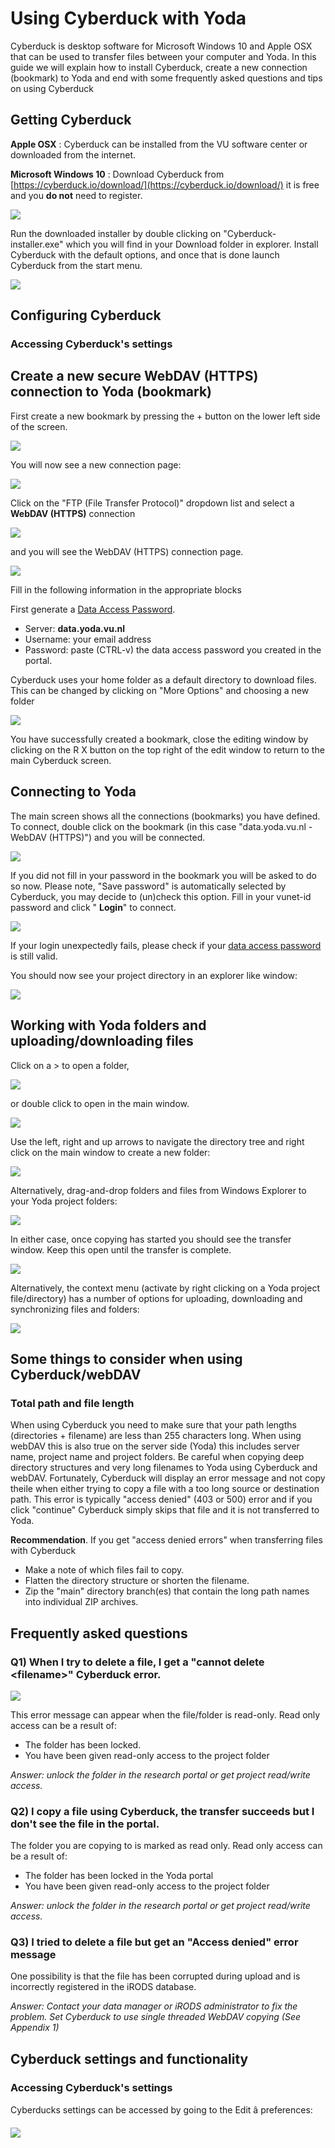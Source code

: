 # Using Cyberduck with Yoda

Cyberduck is desktop software for Microsoft Windows 10 and Apple OSX that can be used to transfer files between your computer and Yoda. In this guide we will explain how to install Cyberduck, create a new connection (bookmark) to Yoda and end with some frequently asked questions and tips on using Cyberduck

## Getting Cyberduck

**Apple OSX** : Cyberduck can be installed from the VU software center or downloaded from the internet.

**Microsoft Windows 10** : Download Cyberduck from [https://cyberduck.io/download/](https://cyberduck.io/download/) it is free and you **do not** need to register.

![](screenshots/cbd-download.png)

Run the downloaded installer by double clicking on "Cyberduck-installer.exe" which you will find in your Download folder in explorer. Install Cyberduck with the default options, and once that is done launch Cyberduck from the start menu.

![](screenshots/cbd-startmenu.png)

## Configuring Cyberduck

### Accessing Cyberduck's settings

## Create a new secure WebDAV (HTTPS) connection to Yoda (bookmark)

First create a new bookmark by pressing the + button on the lower left side of the screen.

![](screenshots/cbd-add-bookmark.png)

You will now see a new connection page:

![](screenshots/cbd-new-connection.png)

Click on the "FTP (File Transfer Protocol)" dropdown list and select a **WebDAV (HTTPS)** connection

![](screenshots/cbd-new-connection-webdav.png)

and you will see the WebDAV (HTTPS) connection page.

![](screenshots/cbd-new-webdav.png)

Fill in the following information in the appropriate blocks

First generate a [Data Access Password](data-access-password.md). 

- Server: **data.yoda.vu.nl**
- Username: your email address
- Password: paste (CTRL-v) the data access password you created in the portal. 

Cyberduck uses your home folder as a default directory to download files. This can be changed by clicking on "More Options" and choosing a new folder

![](screenshots/cbd-new-webdav-options.png)

You have successfully created a bookmark, close the editing window by clicking on the R X button on the top right of the edit window to return to the main Cyberduck screen.

## Connecting to Yoda

The main screen shows all the connections (bookmarks) you have defined. To connect, double click on the bookmark (in this case "data.yoda.vu.nl - WebDAV (HTTPS)") and you will be connected.

![](screenshots/cbd-main-bookmark.png)

If you did not fill in your password in the bookmark you will be asked to do so now. Please note, "Save password" is automatically selected by Cyberduck, you may decide to (un)check this option. Fill in your vunet-id password and click " **Login**" to connect.

![](screenshots/cbd-login-screen.png)

If your login unexpectedly fails, please check if your [data access password](data-access-password.md) is still valid.

You should now see your project directory in an explorer like window:

![](screenshots/cbd-project-folders.png)

## Working with Yoda folders and uploading/downloading files

Click on a \> to open a folder,

![](screenshots/cbd-folder-navigate-1.png)

or double click to open in the main window.

![](screenshots/cbd-folder-navigate-2.png)

Use the left, right and up arrows to navigate the directory tree and right click on the main window to create a new folder:

![](screenshots/cbd-folder-create.png)

Alternatively, drag-and-drop folders and files from Windows Explorer to your Yoda project folders:

![](screenshots/cbd-folder-drag-and-drop.png)

In either case, once copying has started you should see the transfer window. Keep this open until the transfer is complete. 

![](screenshots/cbd-file-file-transfer.png)

Alternatively, the context menu (activate by right clicking on a Yoda project file/directory) has a number of options for uploading, downloading and synchronizing files and folders:

![](screenshots/cbd-file-right-click.png)

## Some things to consider when using Cyberduck/webDAV

### Total path and file length
When using Cyberduck you need to make sure that your path lengths (directories + filename) are less than 255 characters long. When using webDAV this is also true on the server side (Yoda) this includes server name, project name and project folders. Be careful when copying deep directory structures and very long filenames to Yoda using Cyberduck and webDAV. Fortunately, Cyberduck will display an error message and not copy theile when either trying to copy a file with a too long source or destination path. This error is typically "access denied" (403 or 500) error and if you click "continue" Cyberduck simply skips that file and it is not transferred to Yoda.

**Recommendation**. If you get "access denied errors" when transferring files with Cyberduck
- Make a note of which files fail to copy.
- Flatten the directory structure or shorten the filename.
- Zip the "main" directory branch(es) that contain the long path names into individual ZIP archives.

## Frequently asked questions

### Q1) When I try to delete a file, I get a "cannot delete \<filename\>" Cyberduck error.

![](screenshots/cbd-error-cannot-delete.png)

This error message can appear when the file/folder is read-only. Read only access can be a result of:

- The folder has been locked.
- You have been given read-only access to the project folder

_Answer: unlock the folder in the research portal or get project read/write access._

### Q2) I copy a file using Cyberduck, the transfer succeeds but I don't see the file in the portal.

The folder you are copying to is marked as read only. Read only access can be a result of:

- The folder has been locked in the Yoda portal
- You have been given read-only access to the project folder

_Answer: unlock the folder in the research portal or get project read/write access._

### Q3) I tried to delete a file but get an "Access denied" error message

One possibility is that the file has been corrupted during upload and is incorrectly registered in the iRODS database.

_Answer: Contact your data manager or iRODS administrator to fix the problem. Set Cyberduck to use single threaded WebDAV copying (See Appendix 1)_

## Cyberduck settings and functionality

### Accessing Cyberduck's settings

Cyberducks settings can be accessed by going to the Edit â preferences:

![](screenshots/cbd-preferences.png)



